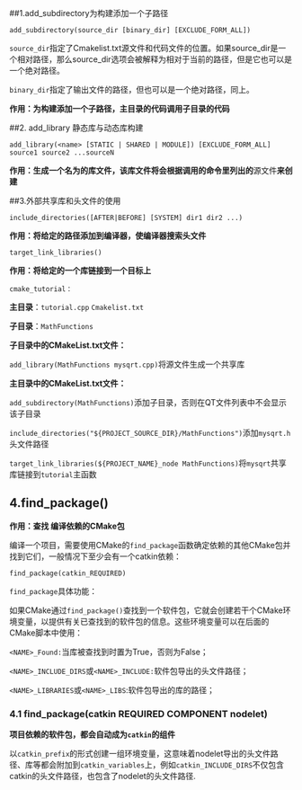 ##1.add_subdirectory为构建添加一个子路径

`add_subdirectory(source_dir [binary_dir] [EXCLUDE_FORM_ALL])`

`source_dir`指定了Cmakelist.txt源文件和代码文件的位置。如果source_dir是一个相对路径，那么source_dir选项会被解释为相对于当前的路径，但是它也可以是一个绝对路径。

`binary_dir`指定了输出文件的路径，但也可以是一个绝对路径，同上。

**作用：为构建添加一个子路径，主目录的代码调用子目录的代码**

##2. add_library 静态库与动态库构建

``add_library(<name> [STATIC | SHARED | MODULE])
[EXCLUDE_FORM_ALL]
source1 source2 ...sourceN``

**作用：生成一个名为<name>的库文件，该库文件将会根据调用的命令里列出的**源文件**来创建**

##3.外部共享库和头文件的使用

`include_directories([AFTER|BEFORE] [SYSTEM] dir1 dir2 ...)`

**作用：将给定的路径添加到编译器，使编译器搜索头文件**

`target_link_libraries()`

**作用：将给定的一个库链接到一个目标上**

`cmake_tutorial：`

**主目录**：`tutorial.cpp` `Cmakelist.txt`

**子目录**：`MathFunctions`

**子目录中的CMakeList.txt文件：**

`add_library(MathFunctions mysqrt.cpp)`将源文件生成一个共享库

**主目录中的CMakeList.txt文件：**

`add_subdirectory(MathFunctions)`添加子目录，否则在QT文件列表中不会显示该子目录

`include_directories("${PROJECT_SOURCE_DIR}/MathFunctions")`添加`mysqrt.h`头文件路径

`target_link_libraries(${PROJECT_NAME}_node MathFunctions)`将`mysqrt`共享库链接到`tutorial`主函数
## 4.find_package()

**作用：查找 编译依赖的CMake包**

编译一个项目，需要使用CMake的``find_package``函数确定依赖的其他CMake包并找到它们，一般情况下至少会有一个catkin依赖：

``find_package(catkin_REQUIRED)``

``find_package``具体功能：

如果CMake通过``find_package()``查找到一个软件包，它就会创建若干个CMake环境变量，以提供有关已查找到的软件包的信息。这些环境变量可以在后面的CMake脚本中使用：

``<NAME>_Found:``当库被查找到时置为True，否则为False；

``<NAME>_INCLUDE_DIRS``或``<NAME>_INCLUDE:``软件包导出的头文件路径；

``<NAME>_LIBRARIES``或``<NAME>_LIBS``:软件包导出的库的路径；

### 4.1 find_package(catkin REQUIRED COMPONENT nodelet)

**项目依赖的软件包，都会自动成为``catkin``的组件**

以``catkin_prefix``的形式创建一组环境变量，这意味着nodelet导出的头文件路径、库等都会附加到``catkin_variables``上，例如``catkin_INCLUDE_DIRS``不仅包含catkin的头文件路径，也包含了nodelet的头文件路径.
